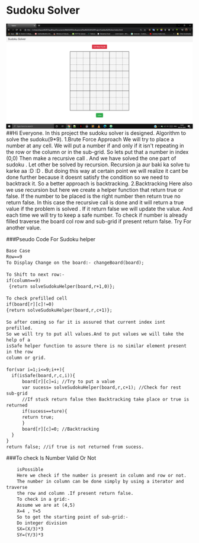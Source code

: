 # Sudoku Solver
![](sudoku.png)
##Hi Everyone.
In this project the sudoku solver is designed.
Algorithm to solve the sudoku(9*9).
1.Brute Force Approach
We will try to place a number at any cell. We will put a number if and only if
it isn't repeating in the row or the column or in the sub-grid. So lets put that a number in index (0,0)
Then make a recursive call . And we have solved the one part of sudoku . Let other be solved by recursion.
Recursion ja aur baki ka solve tu karke aa :D :D .
But doing this way at certain point we will realize it cant be done further because it doesnt satisfy the
condition so we need to backtrack it. So a better approach is backtracking.
2.Backtracking
Here also we use recursion but here we create a helper function that return true or false. If the number to
be placed is the right number then return true no return false. In this case the recursive call is done and
it will return a true value if the problem is solved . If it return false we will update the value. And
each time we will try to keep a safe number.
To check if number is already filled traverse the board col row and sub-grid if present return false.
Try For another value.

###Pseudo Code For Sudoku helper

    Base Case
    Row==9
    To Display Change on the board:- changeBoard(board);

    To Shift to next row:-
    if(column==9)
     {return solveSudokuHelper(board,r+1,0)};

    To check prefilled cell
    if(board[r][c]!=0)
    {return solveSudokuHelper(board,r,c+1)};

    So after coming so far it is assured that current index isnt prefilled.
    So we will try to put all values.And to put values we will take the help of a
    isSafe helper function to assure there is no similar element present in the row
    column or grid.

    for(var i=1;i<=9;i++){
      if(isSafe(board,r,c,i)){
          board[r][c]=i; //Try to put a value
          var sucess= solveSudokuHelper(board,r,c+1); //Check for rest sub-grid
          //If stuck return false then Backtracking take place or true is returned
          if(sucess==ture){
          return true;
          }
          board[r][c]=0; //Backtracking
      }
    }
    return false; //if true is not returned from sucess.

###To check Is Number Valid Or Not
        
        isPossible
        Here we check if the number is present in column and row or not.
        The number in column can be done simply by using a iterator and traverse 
        the row and column .If present return false.
        To check in a grid:-
        Assume we are at (4,5)
        X=4 , Y=5
        So to get the starting point of sub-grid:-
        Do integer division
        SX=(X/3)*3
        SY=(Y/3)*3

